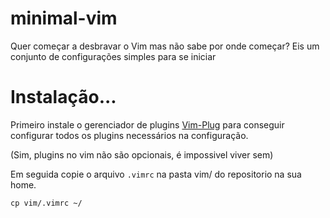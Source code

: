 # minimal-vim
Quer começar a desbravar o Vim mas não sabe por onde começar? Eis um conjunto de configurações simples para se iniciar

# Instalação...
Primeiro instale o gerenciador de plugins [Vim-Plug](https://github.com/junegunn/vim-plug) para conseguir configurar todos os plugins necessários na configuração. 

(Sim, plugins no vim não são opcionais, é impossivel viver sem)

Em seguida copie o arquivo `.vimrc` na pasta vim/ do repositorio na sua home.
```
cp vim/.vimrc ~/
```
